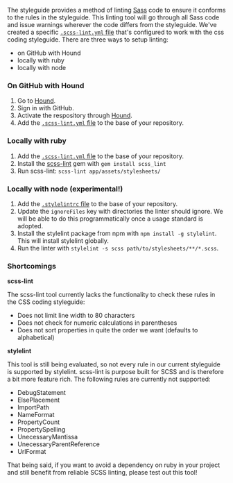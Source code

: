 The styleguide provides a method of linting [Sass] code to ensure it conforms
to the rules in the styleguide. This linting tool will go through all Sass code
and issue warnings wherever the code differs from the styleguide. We've created
a specific [`.scss-lint.yml` file][scss-lint yaml] that's configured to work
with the css coding styleguide. There are three ways to setup linting:

* on GitHub with Hound
* locally with ruby
* locally with node

### On GitHub with Hound
1. Go to [Hound](https://houndci.com/).
2. Sign in with GitHub.
3. Activate the respository through [Hound](https://houndci.com/repos).
4. Add the [`.scss-lint.yml` file][scss-lint yaml] to the base of your
   repository.

### Locally with ruby
1. Add the [`.scss-lint.yml` file][scss-lint yaml] to the base of your
   repository.
2. Install the [scss-lint] gem with `gem install scss_lint`
3. Run scss-lint: `scss-lint app/assets/stylesheets/`

### Locally with node (experimental!)
1. Add the [`.stylelintrc` file][stylelintrc] to the base of your repository.
2. Update the `ignoreFiles` key with directories the linter should ignore.
   We will be able to do this programmatically once a usage standard is adopted.
3. Install the stylelint package from npm with `npm install -g stylelint`. This
   will install stylelint globally.
4. Run the linter with `stylelint -s scss path/to/stylesheets/**/*.scss`.

### Shortcomings

__scss-lint__

The scss-lint tool currently lacks the functionality to check these rules in
the CSS coding styleguide:

- Does not limit line width to 80 characters
- Does not check for numeric calculations in parentheses
- Does not sort properties in quite the order we want (defaults to
  alphabetical)

__stylelint__

This tool is still being evaluated, so not every rule in our current styleguide
is supported by stylelint. scss-lint is purpose built for SCSS and is therefore
a bit more feature rich. The following rules are currently not supported:

- DebugStatement
- ElsePlacement
- ImportPath
- NameFormat
- PropertyCount
- PropertySpelling
- UnecessaryMantissa
- UnecessaryParentReference
- UrlFormat

That being said, if you want to avoid a dependency on ruby in your project and
still benefit from reliable SCSS linting, please test out this tool!


[Sass]: http://sass-lang.com/
[scss-lint]: https://github.com/brigade/scss-lint
[scss-lint yaml]: https://raw.githubusercontent.com/18F/frontend/18f-pages-staging/.scss-lint.yml
[stylelintrc]: https://raw.githubusercontent.com/18F/frontend/18f-pages-staging/.stylelintrc
